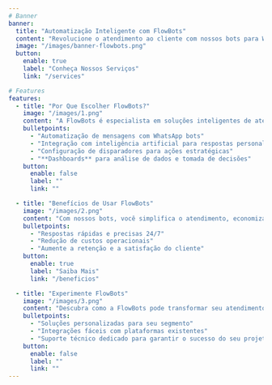 ```yaml
---
# Banner
banner:
  title: "Automatização Inteligente com FlowBots"
  content: "Revolucione o atendimento ao cliente com nossos bots para WhatsApp. Configure disparadores, integre com IA e obtenha insights com dashboards personalizados. Tudo o que seu negócio precisa para crescer com eficiência."
  image: "/images/banner-flowbots.png"
  button:
    enable: true
    label: "Conheça Nossos Serviços"
    link: "/services"

# Features
features:
  - title: "Por Que Escolher FlowBots?"
    image: "/images/1.png"
    content: "A FlowBots é especialista em soluções inteligentes de atendimento ao cliente. Com tecnologia avançada e foco na personalização, ajudamos você a atender melhor seus clientes e a crescer de forma escalável."
    bulletpoints:
      - "Automatização de mensagens com WhatsApp bots"
      - "Integração com inteligência artificial para respostas personalizadas"
      - "Configuração de disparadores para ações estratégicas"
      - "**Dashboards** para análise de dados e tomada de decisões"
    button:
      enable: false
      label: ""
      link: ""

  - title: "Benefícios de Usar FlowBots"
    image: "/images/2.png"
    content: "Com nossos bots, você simplifica o atendimento, economiza tempo e proporciona uma experiência excepcional ao cliente."
    bulletpoints:
      - "Respostas rápidas e precisas 24/7"
      - "Redução de custos operacionais"
      - "Aumente a retenção e a satisfação do cliente"
    button:
      enable: true
      label: "Saiba Mais"
      link: "/beneficios"

  - title: "Experimente FlowBots"
    image: "/images/3.png"
    content: "Descubra como a FlowBots pode transformar seu atendimento ao cliente. Nossa tecnologia está preparada para atender às necessidades específicas do seu negócio com excelência."
    bulletpoints:
      - "Soluções personalizadas para seu segmento"
      - "Integrações fáceis com plataformas existentes"
      - "Suporte técnico dedicado para garantir o sucesso do seu projeto"
    button:
      enable: false
      label: ""
      link: ""
---
```

